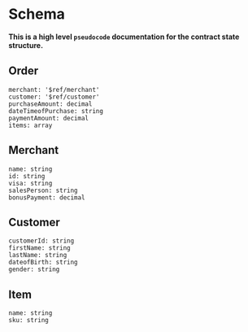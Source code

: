# Schema

**This is a high level `pseudocode` documentation for the contract state structure.**

## Order

```
merchant: '$ref/merchant'
customer: '$ref/customer'
purchaseAmount: decimal
dateTimeofPurchase: string
paymentAmount: decimal
items: array
```

## Merchant

```
name: string
id: string
visa: string
salesPerson: string
bonusPayment: decimal
```

## Customer

```
customerId: string
firstName: string
lastName: string
dateofBirth: string
gender: string
```

## Item

```
name: string
sku: string
```
